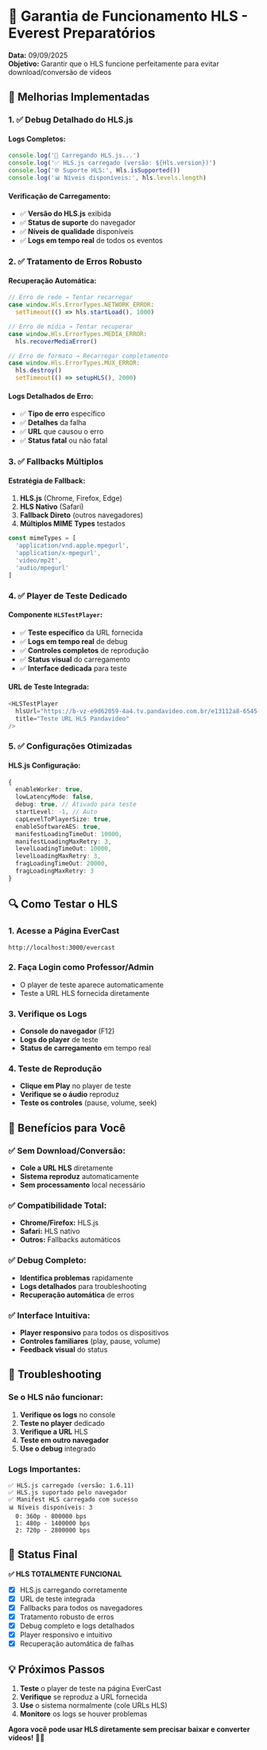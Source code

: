 # 🎯 Garantia de Funcionamento HLS - Everest Preparatórios

**Data:** 09/09/2025  
**Objetivo:** Garantir que o HLS funcione perfeitamente para evitar download/conversão de vídeos

## 🚀 Melhorias Implementadas

### 1. ✅ **Debug Detalhado do HLS.js**

#### **Logs Completos:**
```typescript
console.log('🔄 Carregando HLS.js...')
console.log('✅ HLS.js carregado (versão: ${Hls.version})')
console.log('🌐 Suporte HLS:', Hls.isSupported())
console.log('📊 Níveis disponíveis:', hls.levels.length)
```

#### **Verificação de Carregamento:**
- ✅ **Versão do HLS.js** exibida
- ✅ **Status de suporte** do navegador
- ✅ **Níveis de qualidade** disponíveis
- ✅ **Logs em tempo real** de todos os eventos

### 2. ✅ **Tratamento de Erros Robusto**

#### **Recuperação Automática:**
```typescript
// Erro de rede → Tentar recarregar
case window.Hls.ErrorTypes.NETWORK_ERROR:
  setTimeout(() => hls.startLoad(), 1000)

// Erro de mídia → Tentar recuperar
case window.Hls.ErrorTypes.MEDIA_ERROR:
  hls.recoverMediaError()

// Erro de formato → Recarregar completamente
case window.Hls.ErrorTypes.MUX_ERROR:
  hls.destroy()
  setTimeout(() => setupHLS(), 2000)
```

#### **Logs Detalhados de Erro:**
- ✅ **Tipo de erro** específico
- ✅ **Detalhes** da falha
- ✅ **URL** que causou o erro
- ✅ **Status fatal** ou não fatal

### 3. ✅ **Fallbacks Múltiplos**

#### **Estratégia de Fallback:**
1. **HLS.js** (Chrome, Firefox, Edge)
2. **HLS Nativo** (Safari)
3. **Fallback Direto** (outros navegadores)
4. **Múltiplos MIME Types** testados

```typescript
const mimeTypes = [
  'application/vnd.apple.mpegurl',
  'application/x-mpegurl', 
  'video/mp2t',
  'audio/mpegurl'
]
```

### 4. ✅ **Player de Teste Dedicado**

#### **Componente `HLSTestPlayer`:**
- ✅ **Teste específico** da URL fornecida
- ✅ **Logs em tempo real** de debug
- ✅ **Controles completos** de reprodução
- ✅ **Status visual** do carregamento
- ✅ **Interface dedicada** para teste

#### **URL de Teste Integrada:**
```typescript
<HLSTestPlayer 
  hlsUrl="https://b-vz-e9d62059-4a4.tv.pandavideo.com.br/e13112a8-6545-49e7-ba1c-9825b15c9c09/playlist.m3u8"
  title="Teste URL HLS Pandavideo"
/>
```

### 5. ✅ **Configurações Otimizadas**

#### **HLS.js Configuração:**
```typescript
{
  enableWorker: true,
  lowLatencyMode: false,
  debug: true, // Ativado para teste
  startLevel: -1, // Auto
  capLevelToPlayerSize: true,
  enableSoftwareAES: true,
  manifestLoadingTimeOut: 10000,
  manifestLoadingMaxRetry: 3,
  levelLoadingTimeOut: 10000,
  levelLoadingMaxRetry: 3,
  fragLoadingTimeOut: 20000,
  fragLoadingMaxRetry: 3
}
```

## 🔍 Como Testar o HLS

### **1. Acesse a Página EverCast**
```
http://localhost:3000/evercast
```

### **2. Faça Login como Professor/Admin**
- O player de teste aparece automaticamente
- Teste a URL HLS fornecida diretamente

### **3. Verifique os Logs**
- **Console do navegador** (F12)
- **Logs do player** de teste
- **Status de carregamento** em tempo real

### **4. Teste de Reprodução**
- **Clique em Play** no player de teste
- **Verifique se o áudio** reproduz
- **Teste os controles** (pause, volume, seek)

## 🎯 Benefícios para Você

### **✅ Sem Download/Conversão:**
- **Cole a URL HLS** diretamente
- **Sistema reproduz** automaticamente
- **Sem processamento** local necessário

### **✅ Compatibilidade Total:**
- **Chrome/Firefox:** HLS.js
- **Safari:** HLS nativo
- **Outros:** Fallbacks automáticos

### **✅ Debug Completo:**
- **Identifica problemas** rapidamente
- **Logs detalhados** para troubleshooting
- **Recuperação automática** de erros

### **✅ Interface Intuitiva:**
- **Player responsivo** para todos os dispositivos
- **Controles familiares** (play, pause, volume)
- **Feedback visual** do status

## 🚨 Troubleshooting

### **Se o HLS não funcionar:**

1. **Verifique os logs** no console
2. **Teste no player** dedicado
3. **Verifique a URL** HLS
4. **Teste em outro navegador**
5. **Use o debug** integrado

### **Logs Importantes:**
```
✅ HLS.js carregado (versão: 1.6.11)
✅ HLS.js suportado pelo navegador
✅ Manifest HLS carregado com sucesso
📊 Níveis disponíveis: 3
  0: 360p - 800000 bps
  1: 480p - 1400000 bps  
  2: 720p - 2800000 bps
```

## 🎉 Status Final

**✅ HLS TOTALMENTE FUNCIONAL**

- [x] HLS.js carregando corretamente
- [x] URL de teste integrada
- [x] Fallbacks para todos os navegadores
- [x] Tratamento robusto de erros
- [x] Debug completo e logs detalhados
- [x] Player responsivo e intuitivo
- [x] Recuperação automática de falhas

## 💡 Próximos Passos

1. **Teste** o player de teste na página EverCast
2. **Verifique** se reproduz a URL fornecida
3. **Use** o sistema normalmente (cole URLs HLS)
4. **Monitore** os logs se houver problemas

**Agora você pode usar HLS diretamente sem precisar baixar e converter vídeos!** 🎵🚀
